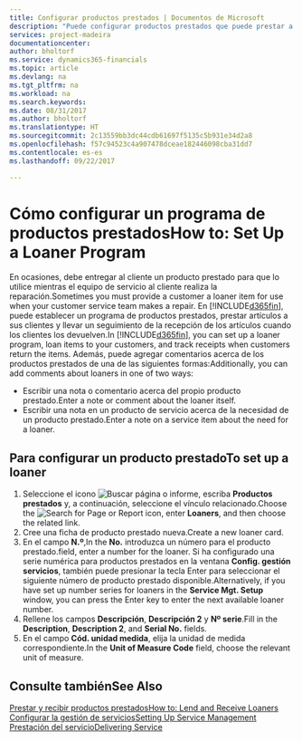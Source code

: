 ```yaml
---
title: Configurar productos prestados | Documentos de Microsoft
description: "Puede configurar productos prestados que puede prestar a los clientes para reemplazar productos de servicio mientras están en servicio."
services: project-madeira
documentationcenter: 
author: bholtorf
ms.service: dynamics365-financials
ms.topic: article
ms.devlang: na
ms.tgt_pltfrm: na
ms.workload: na
ms.search.keywords: 
ms.date: 08/31/2017
ms.author: bholtorf
ms.translationtype: HT
ms.sourcegitcommit: 2c13559bb3dc44cdb61697f5135c5b931e34d2a8
ms.openlocfilehash: f57c94523c4a907478dceae182446098cba31dd7
ms.contentlocale: es-es
ms.lasthandoff: 09/22/2017

---
```

# <a name="how-to-set-up-a-loaner-program"></a><span data-ttu-id="6d16b-103">Cómo configurar un programa de productos prestados</span><span class="sxs-lookup"><span data-stu-id="6d16b-103">How to: Set Up a Loaner Program</span></span>
<span data-ttu-id="6d16b-104">En ocasiones, debe entregar al cliente un producto prestado para que lo utilice mientras el equipo de servicio al cliente realiza la reparación.</span><span class="sxs-lookup"><span data-stu-id="6d16b-104">Sometimes you must provide a customer a loaner item for use when your customer service team makes a repair.</span></span> <span data-ttu-id="6d16b-105">En [!INCLUDE[d365fin](includes/d365fin_md.md)], puede establecer un programa de productos prestados, prestar artículos a sus clientes y llevar un seguimiento de la recepción de los artículos cuando los clientes los devuelven.</span><span class="sxs-lookup"><span data-stu-id="6d16b-105">In [!INCLUDE[d365fin](includes/d365fin_md.md)], you can set up a loaner program, loan items to your customers, and track receipts when customers return the items.</span></span> <span data-ttu-id="6d16b-106">Además, puede agregar comentarios acerca de los productos prestados de una de las siguientes formas:</span><span class="sxs-lookup"><span data-stu-id="6d16b-106">Additionally, you can add comments about loaners in one of two ways:</span></span>  
  
* <span data-ttu-id="6d16b-107">Escribir una nota o comentario acerca del propio producto prestado.</span><span class="sxs-lookup"><span data-stu-id="6d16b-107">Enter a note or comment about the loaner itself.</span></span>  
* <span data-ttu-id="6d16b-108">Escribir una nota en un producto de servicio acerca de la necesidad de un producto prestado.</span><span class="sxs-lookup"><span data-stu-id="6d16b-108">Enter a note on a service item about the need for a loaner.</span></span>  

## <a name="to-set-up-a-loaner"></a><span data-ttu-id="6d16b-109">Para configurar un producto prestado</span><span class="sxs-lookup"><span data-stu-id="6d16b-109">To set up a loaner</span></span>  
1. <span data-ttu-id="6d16b-110">Seleccione el icono ![Buscar página o informe](media/ui-search/search_small.png "icono Buscar página o informe"), escriba **Productos prestados** y, a continuación, seleccione el vínculo relacionado.</span><span class="sxs-lookup"><span data-stu-id="6d16b-110">Choose the ![Search for Page or Report](media/ui-search/search_small.png "Search for Page or Report icon") icon, enter **Loaners**, and then choose the related link.</span></span>  
2. <span data-ttu-id="6d16b-111">Cree una ficha de producto prestado nueva.</span><span class="sxs-lookup"><span data-stu-id="6d16b-111">Create a new loaner card.</span></span> 
3. <span data-ttu-id="6d16b-112">En el campo **N.º**,</span><span class="sxs-lookup"><span data-stu-id="6d16b-112">In the **No.**</span></span> <span data-ttu-id="6d16b-113">introduzca un número para el producto prestado.</span><span class="sxs-lookup"><span data-stu-id="6d16b-113">field, enter a number for the loaner.</span></span> <span data-ttu-id="6d16b-114">Si ha configurado una serie numérica para productos prestados en la ventana **Config. gestión servicios**, también puede presionar la tecla Enter para seleccionar el siguiente número de producto prestado disponible.</span><span class="sxs-lookup"><span data-stu-id="6d16b-114">Alternatively, if you have set up number series for loaners in the **Service Mgt. Setup** window, you can press the Enter key to enter the next available loaner number.</span></span>  
4. <span data-ttu-id="6d16b-115">Rellene los campos **Descripción**, **Descripción 2** y **Nº serie**.</span><span class="sxs-lookup"><span data-stu-id="6d16b-115">Fill in the **Description**, **Description 2**, and **Serial No.** fields.</span></span>  
5. <span data-ttu-id="6d16b-116">En el campo **Cód. unidad medida**, elija la unidad de medida correspondiente.</span><span class="sxs-lookup"><span data-stu-id="6d16b-116">In the **Unit of Measure Code** field, choose the relevant unit of measure.</span></span>  
  
## <a name="see-also"></a><span data-ttu-id="6d16b-117">Consulte también</span><span class="sxs-lookup"><span data-stu-id="6d16b-117">See Also</span></span>
[<span data-ttu-id="6d16b-118">Prestar y recibir productos prestados</span><span class="sxs-lookup"><span data-stu-id="6d16b-118">How to: Lend and Receive Loaners</span></span>](service-how-to-lend-receive-loaners.md)  
[<span data-ttu-id="6d16b-119">Configurar la gestión de servicios</span><span class="sxs-lookup"><span data-stu-id="6d16b-119">Setting Up Service Management</span></span>](service-setup-service.md)  
[<span data-ttu-id="6d16b-120">Prestación del servicio</span><span class="sxs-lookup"><span data-stu-id="6d16b-120">Delivering Service</span></span>](service-deliver-service.md)  


